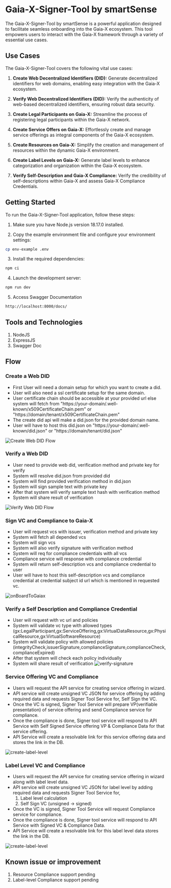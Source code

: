 # Gaia-X-Signer-Tool by smartSense

The Gaia-X-Signer-Tool by smartSense is a powerful application designed to facilitate seamless onboarding into the Gaia-X ecosystem. This tool empowers users to interact with the Gaia-X framework through a variety of essential use cases.

## Use Cases

The Gaia-X-Signer-Tool covers the following vital use cases:

1. **Create Web Decentralized Identifiers (DID):** Generate decentralized identifiers for web domains, enabling easy integration with the Gaia-X ecosystem.

2. **Verify Web Decentralized Identifiers (DID):** Verify the authenticity of web-based decentralized identifiers, ensuring robust data security.

3. **Create Legal Participants on Gaia-X:** Streamline the process of registering legal participants within the Gaia-X network.

4. **Create Service Offers on Gaia-X:** Effortlessly create and manage service offerings as integral components of the Gaia-X ecosystem.

5. **Create Resources on Gaia-X:** Simplify the creation and management of resources within the dynamic Gaia-X environment.

6. **Create Label Levels on Gaia-X:** Generate label levels to enhance categorization and organization within the Gaia-X ecosystem.

7. **Verify Self-Description and Gaia-X Compliance:** Verify the credibility of self-descriptions within Gaia-X and assess Gaia-X Compliance Credentials.

## Getting Started

To run the Gaia-X-Signer-Tool application, follow these steps:

1. Make sure you have Node.js version 18.17.0 installed.

2. Copy the example environment file and configure your environment settings:
   
```bash
cp env-example .env
```

3. Install the required dependencies:
```bash
npm ci
```
4. Launch the development server:
```bash
npm run dev
```
5. Access Swagger Documentation
```bash
http://localhost:8000/docs/
```
## Tools and Technologies

1. NodeJS
2. ExpressJS
3. Swagger Doc

## Flow

### Create a Web DID

- First User will need a domain setup for which you want to create a did.
- User will also need a ssl certificate setup for the same domain.
- User certificate chain should be accessible at your provided url else system will fetch from "https://your-domain/.well-known/x509CertificateChain.pem" or "https://domain/tenant/x509CertificateChain.pem"
- The create did api will make a did.json for the provided domain name.
- User will have to host this did.json on "https://your-domain/.well-known/did.json" or "https://domain/tenant/did.json"

![Create Web DID Flow](docs/create-did.png?raw=true)

### Verify a Web DID
- User need to provide web did, verification method and private key for verify
- System will resolve did.json from provided did
- System will find provided verification method in did.json
- System will sign sample text with private key
- After that system will verify sample text hash with verification method
- System will share result of verification

![Verify Web DID Flow](docs/verify-web-did.png?raw=true)
### Sign VC and Compliance to Gaia-X
- User will request vcs with issuer, verification method and private key
- System will fetch all depended vcs 
- System will sign vcs
- System will also verify signature with verification method
- System will req for compliance credentials with all vcs
- Compliance service will response with compliance credential
- System will return self-description vcs and compliance credential to user
-  User will have to host this self-description vcs and compliance credential at credential subject id url which is mentioned in requested vc.


![onBoardToGaiax](docs/issue-creds.png?raw=true)

### Verify a Self Description and Compliance Credential
- User will request with vc url and policies
- System will validate vc type with allowed types (gx:LegalParticipant,gx:ServiceOffering,gx:VirtualDataResource,gx:PhysicalResource,gx:VirtualSoftwareResource) 
- System will validate policy with allowed policies (integrityCheck,issuerSignature,complianceSignature,complianceCheck,complianceExpired)
- After that system will check each policy individually
- System will share result of verification
![verify-signature](docs/verify-vc.png?raw=true)

### Service Offering VC and Compliance
- Users will request the API service for creating service offering in wizard.
- API service will create unsigned VC JSON for service offering by adding required data and requests Signer Tool Service for, Self Sign the VC.
- Once the VC is signed, Signer Tool Service  will prepare VP(verifiable presentation) of service offering and send Compliance service for compliance.
- Once the compliance is done, Signer tool service will respond to API Service with Self Signed Service offering VP & Compliance Data for that service offering.
- API Service will create a resolvable link for this service offering data and stores the link in the DB.

![create-label-level](docs/create-service-offering.png?raw=true)

### Label Level VC and Compliance
- Users will request the API service for creating service offering in wizard along with label level data.
- API service will create unsigned VC JSON for label level by adding required data and requests Signer Tool Service for,
        <ol>
            <li> Label level calculation</li> 
            <li> Self Sign VC (unsigned → signed)</li> 
        </ol>
- Once the VC is signed, Signer Tool Service  will request Compliance service for compliance.
- Once the compliance is done, Signer tool service will respond to API Service with Signed VC & Compliance Data.
- API Service will create a resolvable link for this label level data  stores the link in the DB.

![create-label-level](docs/create-label-level.png?raw=true)
## Known issue or improvement

1. Resource Compliance support pending
2. Label-level Compliance support pending 
